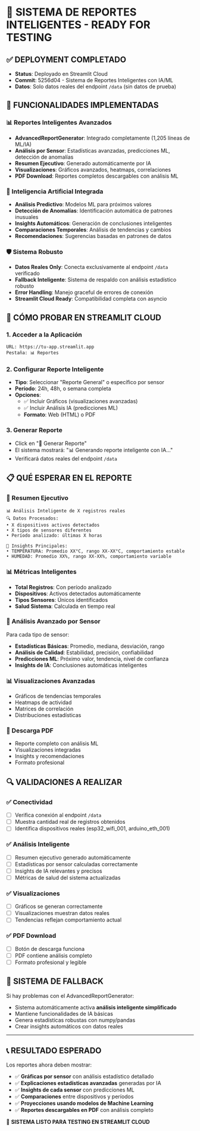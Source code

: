 # 🚀 SISTEMA DE REPORTES INTELIGENTES - READY FOR TESTING

## ✅ DEPLOYMENT COMPLETADO
- **Status**: Deployado en Streamlit Cloud
- **Commit**: 5256d04 - Sistema de Reportes Inteligentes con IA/ML
- **Datos**: Solo datos reales del endpoint `/data` (sin datos de prueba)

## 🎯 FUNCIONALIDADES IMPLEMENTADAS

### 📊 Reportes Inteligentes Avanzados
- **AdvancedReportGenerator**: Integrado completamente (1,205 líneas de ML/IA)
- **Análisis por Sensor**: Estadísticas avanzadas, predicciones ML, detección de anomalías
- **Resumen Ejecutivo**: Generado automáticamente por IA
- **Visualizaciones**: Gráficos avanzados, heatmaps, correlaciones
- **PDF Download**: Reportes completos descargables con análisis ML

### 🤖 Inteligencia Artificial Integrada
- **Análisis Predictivo**: Modelos ML para próximos valores
- **Detección de Anomalías**: Identificación automática de patrones inusuales
- **Insights Automáticos**: Generación de conclusiones inteligentes
- **Comparaciones Temporales**: Análisis de tendencias y cambios
- **Recomendaciones**: Sugerencias basadas en patrones de datos

### 🛡️ Sistema Robusto
- **Datos Reales Only**: Conecta exclusivamente al endpoint `/data` verificado
- **Fallback Inteligente**: Sistema de respaldo con análisis estadístico robusto
- **Error Handling**: Manejo graceful de errores de conexión
- **Streamlit Cloud Ready**: Compatibilidad completa con asyncio

## 🧪 CÓMO PROBAR EN STREAMLIT CLOUD

### 1. Acceder a la Aplicación
```
URL: https://tu-app.streamlit.app
Pestaña: 📊 Reportes
```

### 2. Configurar Reporte Inteligente
- **Tipo**: Seleccionar "Reporte General" o específico por sensor
- **Período**: 24h, 48h, o semana completa
- **Opciones**:
  - ✅ Incluir Gráficos (visualizaciones avanzadas)
  - ✅ Incluir Análisis IA (predicciones ML)
  - **Formato**: Web (HTML) o PDF

### 3. Generar Reporte
- Click en "🚀 Generar Reporte"
- El sistema mostrará: "📊 Generando reporte inteligente con IA..."
- Verificará datos reales del endpoint `/data`

## 📋 QUÉ ESPERAR EN EL REPORTE

### 🤖 Resumen Ejecutivo
```
📊 Análisis Inteligente de X registros reales
🔍 Datos Procesados:
• X dispositivos activos detectados
• X tipos de sensores diferentes  
• Período analizado: últimas X horas

🤖 Insights Principales:
• TEMPERATURA: Promedio XX°C, rango XX-XX°C, comportamiento estable
• HUMEDAD: Promedio XX%, rango XX-XX%, comportamiento variable
```

### 📊 Métricas Inteligentes
- **Total Registros**: Con período analizado
- **Dispositivos**: Activos detectados automáticamente
- **Tipos Sensores**: Únicos identificados
- **Salud Sistema**: Calculada en tiempo real

### 🔬 Análisis Avanzado por Sensor
Para cada tipo de sensor:
- **Estadísticas Básicas**: Promedio, mediana, desviación, rango
- **Análisis de Calidad**: Estabilidad, precisión, confiabilidad
- **Predicciones ML**: Próximo valor, tendencia, nivel de confianza
- **Insights de IA**: Conclusiones automáticas inteligentes

### 📊 Visualizaciones Avanzadas
- Gráficos de tendencias temporales
- Heatmaps de actividad
- Matrices de correlación
- Distribuciones estadísticas

### 📄 Descarga PDF
- Reporte completo con análisis ML
- Visualizaciones integradas
- Insights y recomendaciones
- Formato profesional

## 🔍 VALIDACIONES A REALIZAR

### ✅ Conectividad
- [ ] Verifica conexión al endpoint `/data`
- [ ] Muestra cantidad real de registros obtenidos
- [ ] Identifica dispositivos reales (esp32_wifi_001, arduino_eth_001)

### ✅ Análisis Inteligente
- [ ] Resumen ejecutivo generado automáticamente
- [ ] Estadísticas por sensor calculadas correctamente
- [ ] Insights de IA relevantes y precisos
- [ ] Métricas de salud del sistema actualizadas

### ✅ Visualizaciones
- [ ] Gráficos se generan correctamente
- [ ] Visualizaciones muestran datos reales
- [ ] Tendencias reflejan comportamiento actual

### ✅ PDF Download
- [ ] Botón de descarga funciona
- [ ] PDF contiene análisis completo
- [ ] Formato profesional y legible

## 🚨 SISTEMA DE FALLBACK

Si hay problemas con el AdvancedReportGenerator:
- Sistema automáticamente activa **análisis inteligente simplificado**
- Mantiene funcionalidades de IA básicas
- Genera estadísticas robustas con numpy/pandas
- Crear insights automáticos con datos reales

---

## 📞 RESULTADO ESPERADO

Los reportes ahora deben mostrar:
- ✅ **Gráficas por sensor** con análisis estadístico detallado
- ✅ **Explicaciones estadísticas avanzadas** generadas por IA
- ✅ **Insights de cada sensor** con predicciones ML
- ✅ **Comparaciones** entre dispositivos y períodos
- ✅ **Proyecciones usando modelos de Machine Learning**
- ✅ **Reportes descargables en PDF** con análisis completo

🎉 **SISTEMA LISTO PARA TESTING EN STREAMLIT CLOUD**